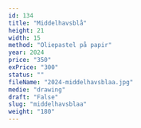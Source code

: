 ```yaml
---
id: 134
title: "Middelhavsblå"
height: 21
width: 15
method: "Oliepastel på papir"
year: 2024
price: "350"
exPrice: "300"
status: ""
fileName: "2024-middelhavsblaa.jpg"
medie: "drawing"
draft: "False"
slug: "middelhavsblaa"
weight: "180"
---
```

